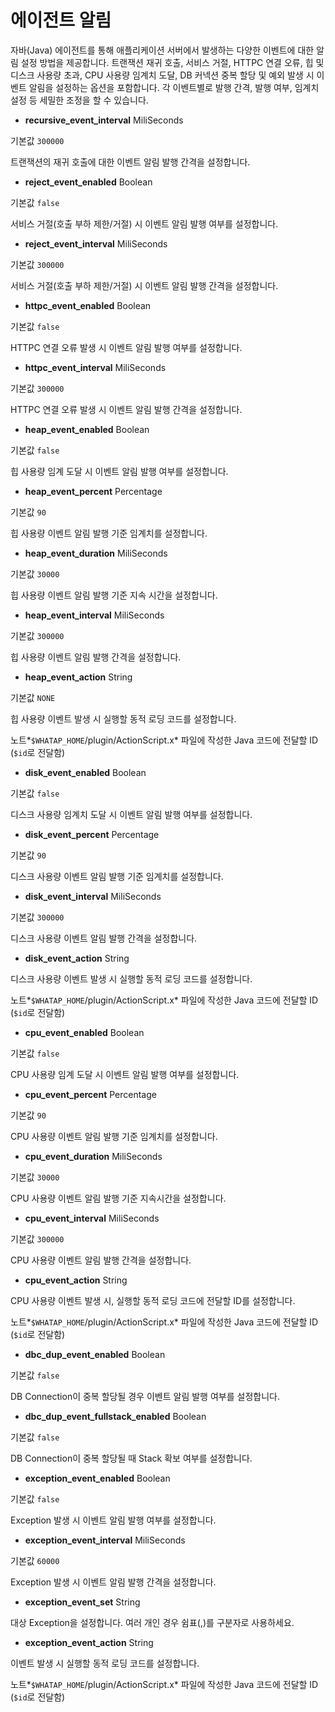에이전트 알림
=======

자바(Java) 에이전트를 통해 애플리케이션 서버에서 발생하는 다양한 이벤트에 대한 알림 설정 방법을 제공합니다. 트랜잭션 재귀 호출, 서비스 거절, HTTPC 연결 오류, 힙 및 디스크 사용량 초과, CPU 사용량 임계치 도달, DB 커넥션 중복 할당 및 예외 발생 시 이벤트 알림을 설정하는 옵션을 포함합니다. 각 이벤트별로 발행 간격, 발행 여부, 임계치 설정 등 세밀한 조정을 할 수 있습니다.

* **recursive\_event\_interval** MiliSeconds

기본값 `300000`

트랜잭션의 재귀 호출에 대한 이벤트 알림 발행 간격을 설정합니다.
* **reject\_event\_enabled** Boolean

기본값 `false`

서비스 거절(호출 부하 제한/거절) 시 이벤트 알림 발행 여부를 설정합니다.
* **reject\_event\_interval** MiliSeconds

기본값 `300000`

서비스 거절(호출 부하 제한/거절) 시 이벤트 알림 발행 간격을 설정합니다.
* **httpc\_event\_enabled** Boolean

기본값 `false`

HTTPC 연결 오류 발생 시 이벤트 알림 발행 여부를 설정합니다.
* **httpc\_event\_interval** MiliSeconds

기본값 `300000`

HTTPC 연결 오류 발생 시 이벤트 알림 발행 간격을 설정합니다.
* **heap\_event\_enabled** Boolean

기본값 `false`

힙 사용량 임계 도달 시 이벤트 알림 발행 여부를 설정합니다.
* **heap\_event\_percent** Percentage

기본값 `90`

힙 사용량 이벤트 알림 발행 기준 임계치를 설정합니다.
* **heap\_event\_duration** MiliSeconds

기본값 `30000`

힙 사용량 이벤트 알림 발행 기준 지속 시간을 설정합니다.
* **heap\_event\_interval** MiliSeconds

기본값 `300000`

힙 사용량 이벤트 알림 발행 간격을 설정합니다.
* **heap\_event\_action** String

기본값 `NONE`

힙 사용량 이벤트 발생 시 실행할 동적 로딩 코드를 설정합니다.

노트*`$WHATAP_HOME`/plugin/ActionScript.x* 파일에 작성한 Java 코드에 전달할 ID (`$id`로 전달함)
* **disk\_event\_enabled** Boolean

기본값 `false`

디스크 사용량 임계치 도달 시 이벤트 알림 발행 여부를 설정합니다.
* **disk\_event\_percent** Percentage

기본값 `90`

디스크 사용량 이벤트 알림 발행 기준 임계치를 설정합니다.
* **disk\_event\_interval** MiliSeconds

기본값 `300000`

디스크 사용량 이벤트 알림 발행 간격을 설정합니다.
* **disk\_event\_action** String

디스크 사용량 이벤트 발생 시 실행할 동적 로딩 코드를 설정합니다.

노트*`$WHATAP_HOME`/plugin/ActionScript.x* 파일에 작성한 Java 코드에 전달할 ID (`$id`로 전달함)
* **cpu\_event\_enabled** Boolean

기본값 `false`

CPU 사용량 임계 도달 시 이벤트 알림 발행 여부를 설정합니다.
* **cpu\_event\_percent** Percentage

기본값 `90`

CPU 사용량 이벤트 알림 발행 기준 임계치를 설정합니다.
* **cpu\_event\_duration** MiliSeconds

기본값 `30000`

CPU 사용량 이벤트 알림 발행 기준 지속시간을 설정합니다.
* **cpu\_event\_interval** MiliSeconds

기본값 `300000`

CPU 사용량 이벤트 알림 발행 간격을 설정합니다.
* **cpu\_event\_action** String

CPU 사용량 이벤트 발생 시, 실행할 동적 로딩 코드에 전달할 ID를 설정합니다.

노트*`$WHATAP_HOME`/plugin/ActionScript.x* 파일에 작성한 Java 코드에 전달할 ID (`$id`로 전달함)
* **dbc\_dup\_event\_enabled** Boolean

기본값 `false`

DB Connection이 중복 할당될 경우 이벤트 알림 발행 여부를 설정합니다.
* **dbc\_dup\_event\_fullstack\_enabled** Boolean

기본값 `false`

DB Connection이 중복 할당될 때 Stack 확보 여부를 설정합니다.
* **exception\_event\_enabled** Boolean

기본값 `false`

Exception 발생 시 이벤트 알림 발행 여부를 설정합니다.
* **exception\_event\_interval** MiliSeconds

기본값 `60000`

Exception 발생 시 이벤트 알림 발행 간격을 설정합니다.
* **exception\_event\_set** String

대상 Exception을 설정합니다. 여러 개인 경우 쉼표(,)를 구분자로 사용하세요.
* **exception\_event\_action** String

이벤트 발생 시 실행할 동적 로딩 코드를 설정합니다.

노트*`$WHATAP_HOME`/plugin/ActionScript.x* 파일에 작성한 Java  코드에 전달할 ID (`$id`로 전달함)

